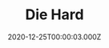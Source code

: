 ---
title: "Die Hard"
year: 1988
date: 2020-12-25T00:00:03.000Z
permalink: /almanac/movies/2020-12-25-die-hard/index.html
link: https://letterboxd.com/rknightuk/film/die-hard/1/
rating: 3
tmdbid: 562
---